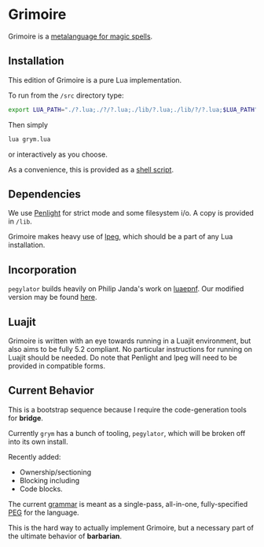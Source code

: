 # Grimoire

Grimoire is a [metalanguage for magic spells](org/grimoire.org).

## Installation

This edition of Grimoire is a pure Lua implementation. 

To run from the `/src` directory type:

```sh
export LUA_PATH="./?.lua;./?/?.lua;./lib/?.lua;./lib/?/?.lua;$LUA_PATH"
```

Then simply 

```sh
lua grym.lua
```

or interactively as you choose. 

As a convenience, this is provided as a [shell script](grym).

## Dependencies

We use [Penlight](https://github.com/stevedonovan/Penlight) for strict mode and some filesystem i/o. A copy is provided in `/lib`. 

Grimoire makes heavy use of [lpeg](http://www.inf.puc-rio.br/~roberto/lpeg/), which should be a part of any Lua installation.

## Incorporation

`pegylator` builds heavily on Philip Janda's work on [luaepnf](https://siffiejoe.github.io/lua-luaepnf/). Our modified version may be found [here](src/peg/epnf.lua). 

## Luajit

Grimoire is written with an eye towards running in a Luajit environment, but also aims to be fully 5.2 compliant. No particular instructions for running on Luajit should be needed. Do note that Penlight and lpeg will need to be provided in compatible forms.

## Current Behavior

This is a bootstrap sequence because I require the code-generation tools for **bridge**. 

Currently `grym` has a bunch of tooling, `pegylator`, which will be broken off into its own install.

Recently added:

- Ownership/sectioning
- Blocking including
- Code blocks.

The current [grammar](src/grymmyr.lua) is meant as a single-pass, all-in-one, fully-specified [PEG](https://en.wikipedia.org/wiki/Parsing_expression_grammar) for the language. 

This is the hard way to actually implement Grimoire, but a necessary part of the ultimate behavior of **barbarian**. 









